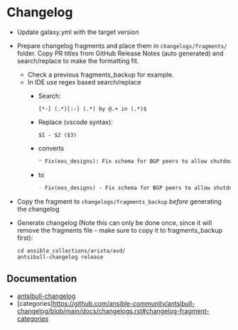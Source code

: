 <!--
  ~ Copyright (c) 2023-2024 Arista Networks, Inc.
  ~ Use of this source code is governed by the Apache License 2.0
  ~ that can be found in the LICENSE file.
  -->

# Changelog

- Update galaxy.yml with the target version
- Prepare changelog fragments and place them in `changelogs/fragments/` folder. Copy PR titles from GitHub Release Notes (auto
  generated) and search/replace to make the formatting fit.
  - Check a previous fragments_backup for example.
  - In IDE use regex based search/replace
    - Search:

      ```re
      [*-] (.*)[:-] (.*) by @.+ in (.*)$
      ```

    - Replace (vscode syntax):

      ```re
      $1 - $2 ($3)
      ```

    - converts

      ```md
      * Fix(eos_designs): Fix schema for BGP peers to allow shutdown key by @ClausHolbechArista in https://github.com/aristanetworks/avd/pull/3100
      ```

    - to

      ```md
      - Fix(eos_designs) - Fix schema for BGP peers to allow shutdown key (https://github.com/aristanetworks/avd/pull/3100)
      ```

- Copy the fragment to `changelogs/fragments_backup` *before* generating the changelog
- Generate changelog (Note this can only be done once, since it will remove the fragments file - make sure to copy it to fragments_backup first):

  ```shell
  cd ansible_collections/arista/avd/
  antsibull-changelog release
  ```

## Documentation

- [antsibull-changelog](https://github.com/ansible-community/antsibull-changelog/blob/main/docs/changelogs.rst)
- [categories]https://github.com/ansible-community/antsibull-changelog/blob/main/docs/changelogs.rst#changelog-fragment-categories
